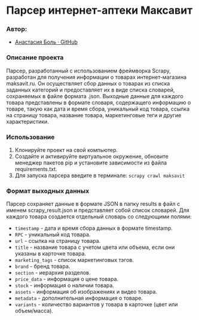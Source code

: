 # Парсер интернет-аптеки Максавит

### Автор:

- [Анастасия Боль · GitHub](https://github.com/nrthbnd)

### Описание проекта
Парсер, разработанный с использованием фреймворка Scrapy, разработан для получения информации
о товарах интернет-магазина maksavit.ru. Он осуществляет сбор данных о товарах из списка заданных
категорий и предоставляет их в виде списка словарей, сохраняемых в файле формата .json.
Выходные данные для каждого товара представлены в формате словаря, содержащего информацию
о товаре, такую как дата и время сбора, уникальный код товара, ссылка на страницу товара,
название товара, маркетинговые теги и другие характеристики.

### Использование
1. Клонируйте проект на свой компьютер.
2. Создайте и активируйте виртуальное окружение, обновите менеджер пакетов pip
и установите зависимости из файла requirements.txt.
3. Для запуска парсера введите в терминале: ```scrapy crawl maksavit```

### Формат выходных данных
Парсер сохраняет данные в формате JSON в папку results в файл с именем scrapy_result.json
и представляет собой список словарей.
Для каждого товара создается отдельный словарь со следующими полями:
- `timestamp` - дата и время сбора данных в формате timestamp.
- `RPC` - уникальный код товара.
- `url` - ссылка на страницу товара.
- `title` - название товара с учетом цвета или объема, если они указаны в карточке товара.
- `marketing_tags` - список маркетинговых тэгов.
- `brand` - бренд товара.
- `section` - иерархия разделов.
- `price_data` - информация о цене товара.
- `stock` - информация о наличии товара.
- `assets` - информация об изображениях и видео товара.
- `metadata` - дополнительная информация о товаре.
- `variants` - количество вариантов у товара в карточке (цвет или объем/масса).